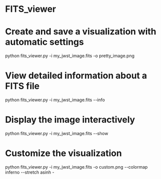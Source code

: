 # FITS_viewer


# Create and save a visualization with automatic settings
python fits_viewer.py -i my_jwst_image.fits -o pretty_image.png

# View detailed information about a FITS file
python fits_viewer.py -i my_jwst_image.fits --info

# Display the image interactively
python fits_viewer.py -i my_jwst_image.fits --show

# Customize the visualization
python fits_viewer.py -i my_jwst_image.fits -o custom.png --colormap inferno --stretch asinh -
